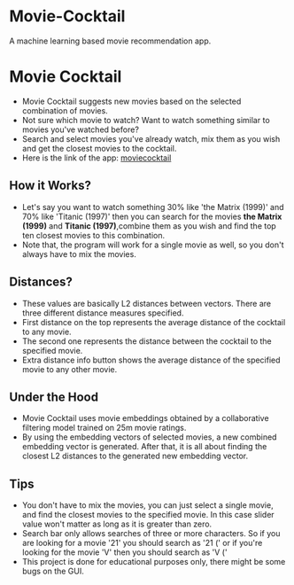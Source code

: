 # Movie-Cocktail
A machine learning based movie recommendation app.

# Movie Cocktail
* Movie Cocktail suggests new movies based on the selected combination of movies.
* Not sure which movie to watch? Want to watch something similar to movies you've watched before?
* Search and select movies you've already watch, mix them as you wish and get the closest movies to the cocktail.
* Here is the link of the app: [moviecocktail](https://www.moviecocktail.netlify.app)

## How it Works?
* Let's say you want to watch something 30% like 'the Matrix (1999)' and 70% like 'Titanic (1997)' then you can search for the movies **the Matrix (1999)** and **Titanic (1997)**,combine them as you wish and find the top ten closest movies to this combination.
* Note that, the program will work for a single movie as well, so you don't always have to mix the movies.

## Distances?
* These values are basically L2 distances between vectors. There are three different distance measures specified.
* First distance on the top represents the average distance of the cocktail to any movie.
* The second one represents the distance between the cocktail to the specified movie.
* Extra distance info button shows the average distance of the specified movie to any other movie.

## Under the Hood
* Movie Cocktail uses movie embeddings obtained by a collaborative filtering model trained on 25m movie ratings.
* By using the embedding vectors of selected movies, a new combined embedding vector is generated. After that, it is all about finding the closest L2 distances to the generated new embedding vector.

## Tips
* You don't have to mix the movies, you can just select a single movie, and find the closest movies to the specified movie. In this case slider value won't matter as long as it is greater than zero.
* Search bar only allows searches of three or more characters. So if you are looking for a movie '21' you should search as '21 (' or if you're looking for the movie 'V' then you should search as 'V ('
* This project is done for educational purposes only, there might be some bugs on the GUI.
